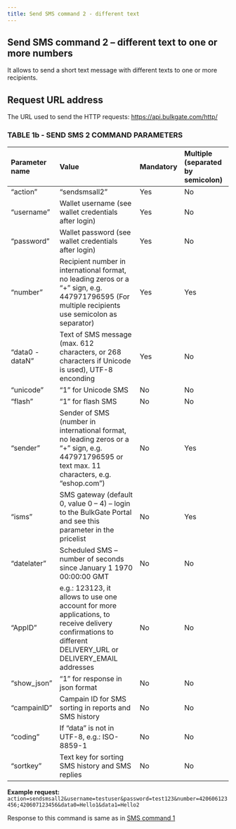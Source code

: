 ```yaml
---
title: Send SMS command 2 - different text
---
```


## Send SMS command 2 – different text to one or more numbers
It allows to send a short text message with different texts to one or more recipients. 

## Request URL address
The URL used to send the HTTP requests:
https://api.bulkgate.com/http/

### TABLE 1b - SEND SMS 2 COMMAND PARAMETERS

| Parameter name	| Value |	Mandatory	| Multiple (separated by semicolon) |
|:--- |:--- |:--- |:--- |
|“action”|	“sendsmsall2”|	Yes|	No|
|“username”|	Wallet username (see wallet credentials after login)|	Yes|	No|
|“password”|	Wallet password (see wallet credentials after login)|	Yes|	No|
|“number”	|Recipient number in international format, no leading zeros or a “+” sign, e.g. 447971796595 (For multiple recipients use semicolon as separator)|	Yes	|Yes|
|“data0 - dataN”|	Text of SMS message (max. 612 characters, or 268 characters if Unicode is used), UTF-8 enconding|	Yes|	No|
|“unicode”	|“1” for Unicode SMS|	No|	No|
|“flash”	|“1” for flash SMS	|No|	No|
|“sender”	|Sender of SMS (number in international format, no leading zeros or a “+” sign, e.g. 447971796595 or text max. 11 characters, e.g. “eshop.com”)|	No|	Yes|
|“isms”	|SMS gateway (default 0, value 0 – 4) – login to the BulkGate Portal and see this parameter in the pricelist|	No|	Yes|
|“datelater”	|Scheduled SMS – number of seconds since January 1 1970 00:00:00 GMT	|No	|No|
|“AppID”|	e.g.: 123123, it allows to use one account for more applications, to receive delivery confirmations to different DELIVERY_URL or DELIVERY_EMAIL addresses	|No|	No|
|“show_json”|	“1” for response in json format|	No|	No|
|“campainID”	|Campain ID for SMS sorting in reports and SMS history|	No|	No|
|“coding”|	If “data” is not in UTF-8, e.g.: ISO-8859-1|	No|	No|
|“sortkey”	|Text key for sorting SMS history and SMS replies	|No	|No|

**Example request:**
`action=sendsmsall2&username=testuser&password=test123&number=420606123456;420607123456&data0=Hello1&data1=Hello2`

Response to this command is same as in [SMS command 1](send-sms-command-1.md#send-sms-command-1--same-text-to-one-or-more-numbers)

